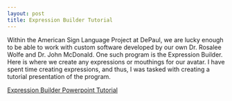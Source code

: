 ```yaml
---
layout: post
title: Expression Builder Tutorial
---
```

Within the American Sign Language Project at DePaul, we are lucky enough to be able to work with custom software developed by our own Dr. Rosalee Wolfe and Dr. John McDonald. One such program is the Expression Builder. Here is where we create any expressions or mouthings for our avatar. I have spent time creating expressions, and thus, I was tasked with creating a tutorial presentation of the program. 


[Expression Builder Powerpoint Tutorial](https://depauledu-my.sharepoint.com/:p:/g/personal/nbarneko_depaul_edu/EYr_lwMxmEJDkniGh8DR7toBiOxI12PAAXiR_-olurC1ug?e=7i6YgL)
